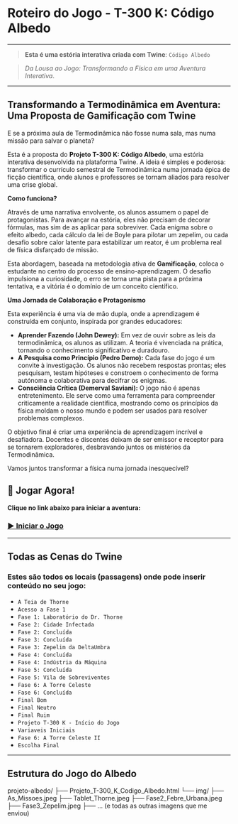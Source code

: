 # Roteiro do Jogo - T-300 K: Código Albedo
---

> **Esta é uma estória interativa criada com Twine**: ```Código Albedo```

> _Da Lousa ao Jogo: Transformando a Física em uma Aventura Interativa_.

---

## Transformando a Termodinâmica em Aventura: Uma Proposta de Gamificação com Twine

E se a próxima aula de Termodinâmica não fosse numa sala, mas numa missão para salvar o planeta?

Esta é a proposta do **Projeto T-300 K: Código Albedo**, uma estória interativa desenvolvida na plataforma Twine. A ideia é simples e poderosa: transformar o currículo semestral de Termodinâmica numa jornada épica de ficção científica, onde alunos e professores se tornam aliados para resolver uma crise global.

**Como funciona?**

Através de uma narrativa envolvente, os alunos assumem o papel de protagonistas. Para avançar na estória, eles não precisam de decorar fórmulas, mas sim de as aplicar para sobreviver. Cada enigma sobre o efeito albedo, cada cálculo da lei de Boyle para pilotar um zepelim, ou cada desafio sobre calor latente para estabilizar um reator, é um problema real de física disfarçado de missão.

Esta abordagem, baseada na metodologia ativa de **Gamificação**, coloca o estudante no centro do processo de ensino-aprendizagem. O desafio impulsiona a curiosidade, o erro se torna uma pista para a próxima tentativa, e a vitória é o domínio de um conceito científico.

**Uma Jornada de Colaboração e Protagonismo**

Esta experiência é uma via de mão dupla, onde a aprendizagem é construída em conjunto, inspirada por grandes educadores:

*   **Aprender Fazendo (John Dewey):** Em vez de ouvir sobre as leis da termodinâmica, os alunos as utilizam. A teoria é vivenciada na prática, tornando o conhecimento significativo e duradouro.
*   **A Pesquisa como Princípio (Pedro Demo):** Cada fase do jogo é um convite à investigação. Os alunos não recebem respostas prontas; eles pesquisam, testam hipóteses e constroem o conhecimento de forma autónoma e colaborativa para decifrar os enigmas.
*   **Consciência Crítica (Demerval Saviani):** O jogo não é apenas entretenimento. Ele serve como uma ferramenta para compreender criticamente a realidade científica, mostrando como os princípios da física moldam o nosso mundo e podem ser usados para resolver problemas complexos.

O objetivo final é criar uma experiência de aprendizagem incrível e desafiadora. Docentes e discentes deixam de ser emissor e receptor para se tornarem exploradores, desbravando juntos os mistérios da Termodinâmica.

Vamos juntos transformar a física numa jornada inesquecível?

## 🚀 Jogar Agora!

**Clique no link abaixo para iniciar a aventura:**

### [▶ Iniciar o Jogo](https://humba-ifsc.github.io/T-300_K-Codigo_Albedo/Projeto_T-300_K_Codigo_Albedo.html)

---

## Todas as Cenas do Twine

### Estes são todos os locais (passagens) onde pode inserir conteúdo no seu jogo:

*   `A Teia de Thorne`
*   `Acesso a Fase 1`
*   `Fase 1: Laboratório do Dr. Thorne`
*   `Fase 2: Cidade Infectada`
*   `Fase 2: Concluída`
*   `Fase 3: Concluída`
*   `Fase 3: Zepelim da DeltaUmbra`
*   `Fase 4: Concluída`
*   `Fase 4: Indústria da Máquina`
*   `Fase 5: Concluída`
*   `Fase 5: Vila de Sobreviventes`
*   `Fase 6: A Torre Celeste`
*   `Fase 6: Concluída`
*   `Final Bom`
*   `Final Neutro`
*   `Final Ruim`
*   `Projeto T-300 K - Início do Jogo`
*   `Variaveis Iniciais`
*   `Fase 6: A Torre Celeste II`
*   `Escolha Final`

---
## Estrutura do Jogo do Albedo

projeto-albedo/
├── Projeto_T-300_K_Codigo_Albedo.html
└── img/
    ├── As_Missoes.jpeg
    ├── Tablet_Thorne.jpeg
    ├── Fase2_Febre_Urbana.jpeg
    ├── Fase3_Zepelim.jpeg
    ├── ... (e todas as outras imagens que me enviou)
